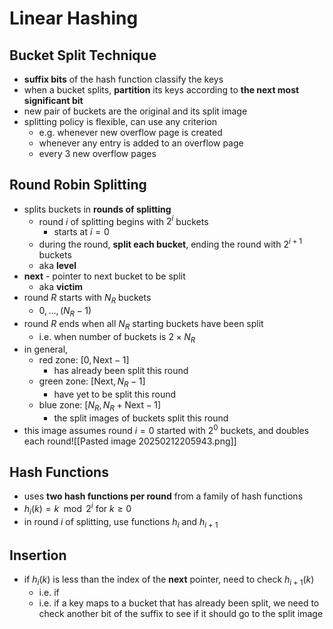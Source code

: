 # Linear Hashing
## Bucket Split Technique
- **suffix bits** of the hash function classify the keys
- when a bucket splits, **partition** its keys according to **the next most significant bit**
- new pair of buckets are the original and its split image
- splitting policy is flexible, can use any criterion
	- e.g. whenever new overflow page is created
	- whenever any entry is added to an overflow page
	- every 3 new overflow pages
## Round Robin Splitting
- splits buckets in **rounds of splitting**
	- round $i$ of splitting begins with $2^i$ buckets
		- starts at $i=0$
	- during the round, **split each bucket**, ending the round with $2^{i+1}$ buckets
	- aka **level**
- **next** - pointer to next bucket to be split
	- aka **victim**
- round $R$ starts with $N_R$ buckets 
	- $0, \dots, (N_R -1)$
- round $R$ ends when all $N_R$ starting buckets have been split
	- i.e. when number of buckets is $2 \times N_R$
- in general,
	- red zone: $[0, \text{Next}-1]$ 
		- has already been split this round
	- green zone: $[\text{Next}, N_R - 1]$
		- have yet to be split this round
	- blue zone: $[N_R, N_R + \text{Next} - 1]$
		- the split images of buckets split this round
- this image assumes round $i=0$ started with $2^0$ buckets, and doubles each round![[Pasted image 20250212205943.png]]
## Hash Functions
- uses **two hash functions per round** from a family of hash functions
- $h_{i}(k) = k \mod 2^i \text{    for } k \geq 0$
- in round $i$ of splitting, use functions $h_i$ and $h_{i+1}$ 
## Insertion
- if $h_i(k)$ is less than the index of the **next** pointer, need to check $h_{i+1}(k)$
	- i.e. if 
	- i.e. if a key maps to a bucket that has already been split, we need to check another bit of the suffix to see if it should go to the split image